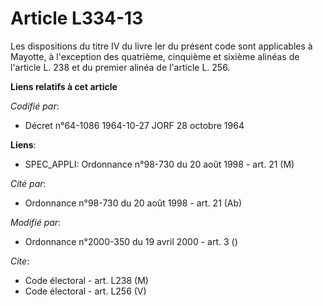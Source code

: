 # Article L334-13

Les dispositions du titre IV du livre Ier du présent code sont applicables à Mayotte, à l'exception des quatrième, cinquième
et sixième alinéas de l'article L. 238 et du premier alinéa de l'article L. 256.

**Liens relatifs à cet article**

_Codifié par_:

  - Décret n°64-1086 1964-10-27 JORF 28 octobre 1964

**Liens**:

  - SPEC_APPLI: Ordonnance n°98-730 du 20 août 1998 - art. 21 (M)

_Cité par_:

  - Ordonnance n°98-730 du 20 août 1998 - art. 21 (Ab)

_Modifié par_:

  - Ordonnance n°2000-350 du 19 avril 2000 - art. 3 ()

_Cite_:

  - Code électoral - art. L238 (M)
  - Code électoral - art. L256 (V)

